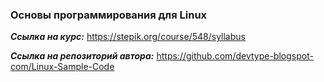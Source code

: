 ### Основы программирования для Linux

***Ссылка на курс:***
https://stepik.org/course/548/syllabus

***Ссылка на репозиторий автора:***
https://github.com/devtype-blogspot-com/Linux-Sample-Code

